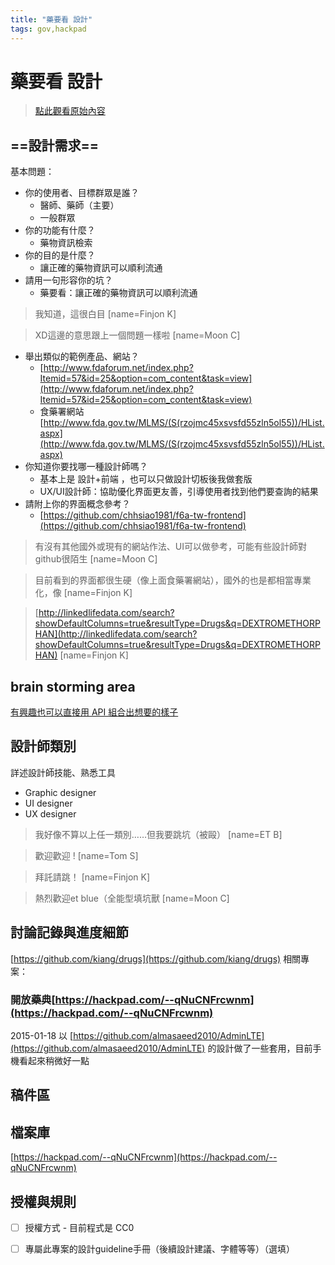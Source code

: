 ```yaml
---
title: "藥要看 設計"
tags: gov,hackpad
---
```


# 藥要看 設計

> [點此觀看原始內容](https://g0v.hackpad.tw/a28Yxf82yIz)


## ==設計需求==

基本問題：
- 你的使用者、目標群眾是誰？
    - 醫師、藥師（主要）
    - 一般群眾
- 你的功能有什麼？
    - 藥物資訊檢索
- 你的目的是什麼？
    - 讓正確的藥物資訊可以順利流通
- 請用一句形容你的坑？
    - 藥要看：讓正確的藥物資訊可以順利流通
> 我知道，這很白目
> [name=Finjon K]

> XD這邊的意思跟上一個問題一樣啦
> [name=Moon C]

- 舉出類似的範例產品、網站？
    - [http://www.fdaforum.net/index.php?Itemid=57&id=25&option=com_content&task=view](http://www.fdaforum.net/index.php?Itemid=57&id=25&option=com_content&task=view)
    - 食藥署網站 [http://www.fda.gov.tw/MLMS/(S(rzojmc45xsvsfd55zln5ol55))/HList.aspx](http://www.fda.gov.tw/MLMS/(S(rzojmc45xsvsfd55zln5ol55))/HList.aspx)
- 你知道你要找哪一種設計師嗎？
    - 基本上是 設計+前端 ，也可以只做設計切板後我做套版
    - UX/UI設計師：協助優化界面更友善，引導使用者找到他們要查詢的結果
- 請附上你的界面概念參考？
    - [https://github.com/chhsiao1981/f6a-tw-frontend](https://github.com/chhsiao1981/f6a-tw-frontend)
> 有沒有其他國外或現有的網站作法、UI可以做參考，可能有些設計師對github很陌生
> [name=Moon C]

> 目前看到的界面都很生硬（像上面食藥署網站），國外的也是都相當專業化，像
> [name=Finjon K]

> [http://linkedlifedata.com/search?showDefaultColumns=true&resultType=Drugs&q=DEXTROMETHORPHAN](http://linkedlifedata.com/search?showDefaultColumns=true&resultType=Drugs&q=DEXTROMETHORPHAN)
> [name=Finjon K]


## brain storming area

[有興趣也可以直接用 API 組合出想要的樣子](https://g0v.hackpad.tw/-API-alpha-V9f5Q6QHUyZ)

## 設計師類別

詳述設計師技能、熟悉工具
- Graphic designer
- UI designer
- UX designer
> 我好像不算以上任一類別……但我要跳坑（被毆）
> [name=ET B]

> 歡迎歡迎 !
> [name=Tom S]

> 拜託請跳！
> [name=Finjon K]

> 熱烈歡迎et blue（全能型填坑獸
> [name=Moon C]


## 討論記錄與進度細節

[https://github.com/kiang/drugs](https://github.com/kiang/drugs)
相關專案：
### 開放藥典[https://hackpad.com/--qNuCNFrcwnm](https://hackpad.com/--qNuCNFrcwnm)

2015-01-18 以 [https://github.com/almasaeed2010/AdminLTE](https://github.com/almasaeed2010/AdminLTE) 的設計做了一些套用，目前手機看起來稍微好一點

## 稿件區



## 檔案庫

[https://hackpad.com/--qNuCNFrcwnm](https://hackpad.com/--qNuCNFrcwnm)


## 授權與規則

- [ ] 授權方式 \- 目前程式是 CC0
- [ ] 專屬此專案的設計guideline手冊（後續設計建議、字體等等）（選填）

